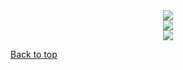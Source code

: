 <div align="center"><img src="https://render.githubusercontent.com/render/math?math=a^{2} %2B b^{2} = c^{2}"></div>

<div align="center"><img src="https://render.githubusercontent.com/render/math?math=P(x)%20%3D%20%5Cfrac%7B1%7D%7B%5Csigma%5Csqrt%7B2%5Cpi%7D%7D%20e%5E%7B%5Cfrac%7B-(x-%5Cmu)%5E2%7D%7B2%5Csigma%5E2%7D%7D%0D"></div>

<div align="center"><img src="https://render.githubusercontent.com/render/math?math=a %2A b = c"></div>


<a href="#top">Back to top</a>
